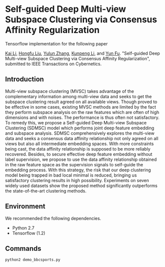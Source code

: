 # Self-guided Deep Multi-view Subspace Clustering via Consensus Affinity Regularization
Tensorflow implementation for the following paper

[Kai Li](http://kailigo.github.io/), [Hongfu Liu](http://hongfuliu.com/), [Yulun Zhang](http://yulunzhang.com/), [Kunpeng Li](https://kunpengli1994.github.io/), and [Yun Fu](http://www1.ece.neu.edu/~yunfu/). "Self-guided Deep Multi-view Subspace Clustering via Consensus Affinity Regularization", submitted to IEEE Transactions on Cybernetics.

## Introduction
Multi-view subspace clustering (MVSC) takes advantage of the complementary information among multi-view data and seeks to get the subspace clustering result agreed on all available views. Though proved to be effective in some cases, existing MVSC methods are limited by the fact they perform subspace analysis on the raw features which are often of high dimensions and with noises. The performance is thus often not satisfactory. To remedy this, we propose a Self-guided Deep Multi-view Subspace Clustering (SDMSC) model which performs joint deep feature embedding and subspace analysis.  SDMSC comprehensively explores the multi-view data and seeks a consensus data affinity relationship not only agreed on all views but also all intermediate embedding spaces. With more constraints being cast, the data affinity relationship is supposed to be more reliably recovered. Besides, to secure effective deep feature embedding without label supervision, we propose to use the data affinity relationship obtained in the raw feature space as the supervision signals to self-guide the embedding process. With this strategy, the risk that our deep clustering model being trapped in bad local minimal is reduced, bringing us satisfactory clustering results in high possibility. Experiments on seven widely used datasets show the proposed method significantly outperforms the state-of-the-art clustering methods.

## Environment
We recommended the following dependencies.

* Python 2.7
* Tensorflow (1.2)


## Commands
```bash
python2 demo_bbcsports.py
```
